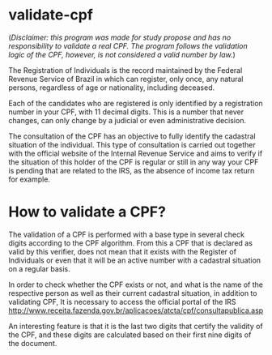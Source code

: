 # validate-cpf

(*Disclaimer: this program was made for study propose and has no responsibility to validate a real CPF. The program follows the validation logic of the CPF, however, is not considered a valid number by law.*)

The Registration of Individuals is the record maintained by the Federal Revenue Service of Brazil in which can register, only once, any natural persons, regardless of age or nationality, including deceased.

Each of the candidates who are registered is only identified by a registration number in your CPF, with 11 decimal digits. This is a number that never changes, can only change by a judicial or even administrative decision.

The consultation of the CPF has an objective to fully identify the cadastral situation of the individual. This type of consultation is carried out together with the official website of the Internal Revenue Service and aims to verify if the situation of this holder of the CPF is regular or still in any way your CPF is pending that are related to the IRS, as the absence of income tax return for example.

# How to validate a CPF?

The validation of a CPF is performed with a base type in several check digits according to the CPF algorithm. From this a CPF that is declared as valid by this verifier, does not mean that it exists with the Register of Individuals or even that it will be an active number with a cadastral situation on a regular basis.

In order to check whether the CPF exists or not, and what is the name of the respective person as well as their current cadastral situation, in addition to validating CPF, It is necessary to access the official portal of the IRS http://www.receita.fazenda.gov.br/aplicacoes/atcta/cpf/consultapublica.asp

An interesting feature is that it is the last two digits that certify the validity of the CPF, and these digits are calculated based on their first nine digits of the document.

